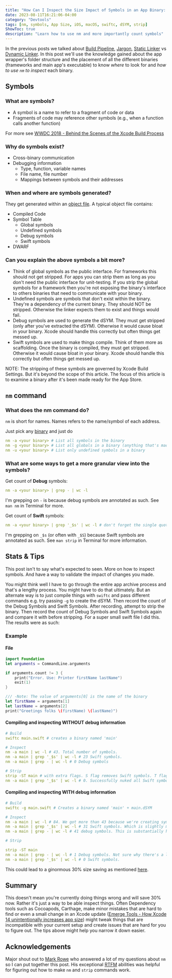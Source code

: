 ```yaml
---
title: "How Can I Inspect the Size Impact of Symbols in an App Binary: A Practical Guide for Apple Developers"
date: 2023-08-11T16:21:06-04:00
category: "Devtools"
tags: [nm, symbols, App Size, iOS, macOS, swiftc, dSYM, strip]
ShowToc: true
description: "Learn how to use nm and more importantly count symbols" 
---
```


In the previous posts we talked about [Build Pipeline](http://localhost:1313/posts/devtools/optimizing-app-size/build-pipeline/), [Jargon](http://localhost:1313/posts/devtools/optimizing-app-size/jargon/), [Static Linker](http://localhost:1313/posts/devtools/optimizing-app-size/how-does-the-linker-help-reduce-app-size-part-1/) vs [Dynamic Linker](http://localhost:1313/posts/devtools/optimizing-app-size/how-does-the-linker-help-reduce-app-size-part-2/). In this post we'll use the knowledge gained about the app wrapper's folder structure and the placement of all the different binaries (frameworks and main app's executable) to know _where_ to look for and _how to use `nm` to inspect_ each binary.

## Symbols

### What are symbols?
- A symbol is a name to refer to a fragment of code or data
- Fragments of code may reference other symbols (e.g., when a function calls another function)

For more see [WWDC 2018 - Behind the Scenes of the Xcode Build Process](https://www.wwdcnotes.com/notes/wwdc18/415/)


### Why do symbols exist? 

- Cross-binary communication
- Debugging information
    - Type, function, variable names
    - File name, file number
    - Mappings between symbols and their addresses

### When and where are symbols generated? 

They get generated within an [object file](https://mfaani.com/posts/devtools/optimizing-app-size/jargon/). A typical object file contains: 

- Compiled Code
- Symbol Table
    - Global symbols
    - Undefined symbols
    - Debug symbols
    - Swift symbols
- DWARF

### Can you explain the above symbols a bit more? 
- Think of global symbols as the public interface. For frameworks this should not get stripped. For apps you can strip them as long as you don't need the public interface for unit-testing. If you strip the global symbols for a framework then you're not exposing the binary's interface to others binaries that need to communicate with your binary. 
- Undefined symbols are symbols that don't exist within the binary. They're a dependency of the current binary. They should NOT be stripped. Otherwise the linker expects them to exist and things would fail. 
- Debug symbols are used to generate the dSYM. They must get stripped (only after you've extracted the dSYM). Otherwise it would cause bloat in your binary. Xcode should handle this correctly but often things get messed up. 
- Swift symbols are used to make things compile. Think of them more as scaffolding. Once the binary is compiled, they must get stripped. Otherwise it would cause bloat in your binary. Xcode should handle this correctly but often things get messed up. 

NOTE: The stripping of these symbols are governed by Xcode Build Settings. But it's beyond the scope of this article. The focus of this article is to examine a binary after it's been made ready for the App Store. 

## `nm` command

### What does the nm command do?

`nm` is short for names. Names refers to the name/symbol of each address. 

Just pick any [binary](https://mfaani.com/posts/devtools/whats-the-difference-between-an-app-bundle-and-a-binary/) and just do 

```yaml
nm -a <your binary> # List all symbols in the binary
nm -g <your binary> # List all globals in a binary (anything that's made public)
nm -u <your binary> # List only undefined symbols in a binary
```

### What are some ways to get a more granular view into the symbols? 

Get count of **Debug** symbols:

```yaml
nm -a <your binary> | grep - | wc -l 
```

I'm grepping on `-` is because debug symbols are annotated as such. See `man nm` in Terminal for more.

Get count of **Swift** symbols:

```yaml
nm -a <your binary> | grep '_$s' | wc -l # don't forget the single quotes
```

I'm grepping on  `_$s` (or often with `_$S`) because Swift symbols are annotated as such. See `man strip` in Terminal for more information.

## Stats & Tips

This post isn't to say what's expected to seen. More on how to inspect symbols. And have a way to validate the impact of changes you made. 

You might think well I have to go through the entire app archive process and that's a lengthy process. You might have to do that ultimately. But an alternate way is to just compile things with `swiftc` and pass different commands e.g. try passing `-g` to create the dSYM. Then record the count of the Debug Symbols and Swift Symbols. After recording, attempt to strip the binary. Then record the count of Debug Symbols and Swift Symbols again and compare it with before stripping. For a super small swift file I did this. The results were as such: 

### Example

#### File
```swift
import Foundation 
let arguments = CommandLine.arguments

if arguments.count != 3 {
    print("Error. Use: Printer firstName lastName")
    exit(1)
}

/// -Note: The value of arguments[0] is the name of the binary
let firstName = arguments[1]
let lastName = arguments[2]
print("Greetings folks \(firstName) \(lastName)")
```

#### Compiling and inspecting WITHOUT debug information
```yaml
# Build
swiftc main.swift # creates a binary named 'main'

# Inspect
nm -a main | wc -l # 43. Total number of symbols. 
nm -a main | grep '_$s' | wc -l # 23 Swift symbols. 
nm -a main | grep - | wc -l # 0 Debug symbols

# Strip
strip -ST main # with extra flags. S flag removes Swift symbols. T flag removes debug symbols. 
nm -a main | grep '_$s' | wc -l # 0. Successfully nuked all Swift symbols.
```

#### Compiling and inspecting WITH debug information

```yml
# Build
swiftc -g main.swift # Creates a binary named 'main' + main.dSYM

# Inspect
nm -a main | wc -l # 84. We got more than 43 because we're creating symbols, specifically debug symbols
nm -a main | grep '_$s' | wc -l # 31 Swift symbols. Which is slightly more than 23
nm -a main | grep - | wc -l # 41 debug symbols. This is substantially higher than 0.

# Strip

strip -ST main
nm -a main | grep - | wc -l # 1 Debug symbols. Not sure why there's a leftover. But since it's just 1, I suppose it's fine. 
nm -a main | grep '_$s' | wc -l # 0 Swift symbols. 
```

This could lead to a ginormous 30% size saving as mentioned [here](https://github.com/CocoaPods/CocoaPods/issues/10277).


## Summary 
This doesn't mean you're currently doing things wrong and will save 30% now. Rather it's just a way to be able inspect things. Often Dependency tools such as Cocoapods, Carthage, make minor mistakes that are hard to find or even a small change in an Xcode update ([Emerge Tools - How Xcode 14 unintentionally increases app size](https://www.emergetools.com/blog/posts/how-xcode14-unintentionally-increases-app-size)) might tweak things that are incompatible with your current setup and create issues that are hard for you to figure out. The tips above might help you narrow it down easier. 

## Acknowledgements

Major shout out to [Mark Rowe](https://twitter.com/bdash) who answered a lot of my questions about `nm` so I can put together this post. His exceptional [RTFM](https://en.wikipedia.org/wiki/RTFM) abilities was helpful for figuring out how to make `nm` and `strip` commands work.
